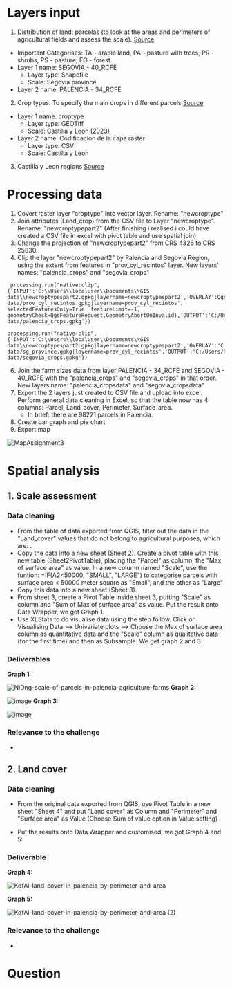 # Layers input
1. Distribution of land: parcelas (to look at the areas and perimeters of agricultural fields and assess the scale). 
  [Source](https://idecyl.jcyl.es/geonetwork/srv/spa/catalog.search#/metadata/SPAGOBCYLAYGDTSLCPAR2021)
  * Important Categorises: TA - arable land, PA - pasture with trees, PR - shrubs, PS - pasture, FO - forest.
  * Layer 1 name: SEGOVIA - 40_RCFE
    * Layer type: Shapefile
    * Scale: Segovia province
  * Layer 2 name: PALENCIA - 34_RCFE
2. Crop types: To specify the main crops in different parcels
  [Source](https://mcsncyl.itacyl.es/es/descarga)
  * Layer 1 name: croptype
    * Layer type: GEOTiff
    * Scale: Castilla y Leon (2023)
  * Layer 2 name: Codificacion de la capa raster
    * Layer type: CSV
    * Scale: Castilla y Leon
3. Castilla y Leon regions
  [Source]()

# Processing data
1. Covert raster layer "croptype" into vector layer. Rename: "newcroptype"
2. Join attributes (Land_crop) from the CSV file to Layer "newcroptype". Rename: "newcroptypepart2" (After finishing i realised i could have created a CSV file in excel with pivot table and use spatial join)
3. Change the projection of "newcroptypepart2" from CRS 4326 to CRS 25830. 
4. Clip the layer "newcroptypepart2" by Palencia and Segovia Region, using the extent from features in "prov_cyl_recintos" layer. New layers' names: "palencia_crops" and "segovia_crops"
```
 processing.run("native:clip", {'INPUT':'C:\\Users\\localuser\\Documents\\GIS data\\newcroptypespart2.gpkg|layername=newcroptypespart2','OVERLAY':QgsProcessingFeatureSourceDefinition('C:/Users/localuser/Documents/GIS data/prov_cyl_recintos.gpkg|layername=prov_cyl_recintos', selectedFeaturesOnly=True, featureLimit=-1, geometryCheck=QgsFeatureRequest.GeometryAbortOnInvalid),'OUTPUT':'C:/Users/localuser/Documents/GIS data/palencia_crops.gpkg'})

```

```
processing.run("native:clip", {'INPUT':'C:\\Users\\localuser\\Documents\\GIS data\\newcroptypespart2.gpkg|layername=newcroptypespart2','OVERLAY':'C:/Users/localuser/Documents/GIS data/sg_province.gpkg|layername=prov_cyl_recintos','OUTPUT':'C:/Users/localuser/Documents/GIS data/segovia_crops.gpkg'})
```

6. Join the farm sizes data from layer PALENCIA - 34_RCFE and SEGOVIA - 40_RCFE with the "palencia_crops" and "segovia_crops" in that order. New layers name: "palencia_cropsdata" and "segovia_cropsdata"
7. Export the 2 layers just created to CSV file and upload into excel. Perform general data cleaning in Excel, so that the table now has 4 columns: Parcel, Land_cover, Perimeter, Surface_area. 
   * In brief: there are 98221 parcels in Palencia.
8. Create bar graph and pie chart
9. Export map

![MapAssignment3](https://github.com/user-attachments/assets/962f87d1-0d53-4125-bd9d-48691c360128)


# Spatial analysis
## 1. Scale assessment
### Data cleaning
* From the table of data exported from QGIS, filter out the data in the "Land_cover" values that do not belong to agricultural purposes, which are: .
* Copy the data into a new sheet (Sheet 2). Create a pivot table with this new table (Sheet2PivotTable), placing the "Parcel" as column, the "Max of surface area" as value. In a new column named "Scale", use the funtion: =IF(A2<50000, "SMALL", "LARGE") to categorise parcels with surface area < 50000 meter square as "Small", and the other as "Large"
* Copy this data into a new sheet (Sheet 3).
* From sheet 3, create a Pivot Table inside sheet 3, putting "Scale" as column and "Sum of Max of surface area" as value. Put the result onto Data Wrapper, we get Graph 1.
* Use XLStats to do visualise data using the step follow. Click on Visualising Data --> Univariate plots --> Choose the Max of surface area column as quantitative data and the "Scale" column as qualitative data (for the first time) and then as Subsample. We get graph 2 and 3
### Deliverables
**Graph 1:**

  ![NlDng-scale-of-parcels-in-palencia-agriculture-farms](https://github.com/user-attachments/assets/7da86961-f685-4d29-9b53-26f6f830987d)
**Graph 2:**

  ![image](https://github.com/user-attachments/assets/6c77d99f-dc45-4880-ba3a-18ca17cbf6b7)
**Graph 3:**

![image](https://github.com/user-attachments/assets/0beafc3f-9d93-478c-84a1-d43cc30eb8d8)
### Relevance to the challenge
* 


## 2. Land cover
### Data cleaning
* From the original data exported from QGIS, use Pivot Table in a new sheet "Sheet 4" and put "Land cover" as Column and "Perimeter" and "Surface area" as Value (Choose Sum of value option in Value setting)
- Put the results onto Data Wrapper and customised, we got Graph 4 and 5:
### Deliverable
**Graph 4:**
    
   ![KdfAi-land-cover-in-palencia-by-perimeter-and-area](https://github.com/user-attachments/assets/d78b14fb-755b-408e-a05c-7e85c38d695a)

**Graph 5:**
    
   ![KdfAi-land-cover-in-palencia-by-perimeter-and-area (2)](https://github.com/user-attachments/assets/bfd3e4fd-53d1-4041-b325-30775ca1edd0)
### Relevance to the challenge
* 

# Question 
